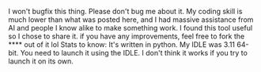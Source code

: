 I won't bugfix this thing. Please don't bug me about it. My coding skill is much lower than what was posted here, and I had massive assistance from AI and people I know alike to make something work. I found this tool useful so I chose to share it. if you have any improvements, feel free to fork the **** out of it lol 
Stats to know:
It's written in python. My IDLE was 3.11 64-bit. 
You need to launch it using the IDLE. I don't think it works if you try to launch it on its own. 
